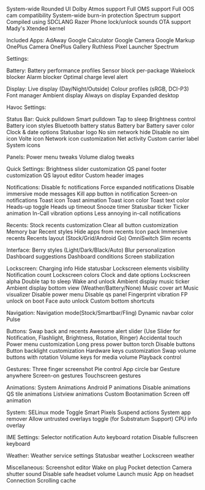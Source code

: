 System-wide Rounded UI
Dolby Atmos support
Full OMS support
Full OOS cam compatibility
System-wide burn-in protection
Spectrum support
Compiled using SDCLANG
Razer Phone lock/unlock sounds
OTA support
Mady's Xtended kernel


Included Apps:
AdAway
Google Calculator
Google Camera
Google Markup
OnePlus Camera
OnePlus Gallery
Ruthless Pixel Launcher
Spectrum


Settings:

Battery:
Battery performance profiles
Sensor block per-package
Wakelock blocker
Alarm blocker
Optimal charge level alert

Display:
Live display (Day/Night/Outside)
Colour profiles (sRGB, DCI-P3)
Font manager
Ambient display
Always on display
Expanded desktop


Havoc Settings:

Status Bar:
Quick pulldown
Smart pulldown
Tap to sleep
Brightness control
Battery icon styles
Bluetooth battery status
Battery bar
Battery saver color
Clock & date options
Statusbar logo
No sim network hide
Disable no sim icon
Volte icon
Network icon customization
Net activity
Custom carrier label
System icons

Panels:
Power menu tweaks
Volume dialog tweaks

Quick Settings:
Brightness slider customization
QS panel footer customization
QS layout editor
Custom header images

Notifications:
Disable fc notifications
Force expanded notifications
Disable immersive mode messages
Kill app button in notification
Screen-on notifications
Toast icon
Toast animation
Toast icon color
Toast text color
Heads-up toggle
Heads up timeout
Snooze timer
Statusbar ticker
Ticker animation
In-Call vibration options
Less annoying in-call notifications

Recents:
Stock recents customization
Clear all button customization
Memory bar
Recent styles
Hide apps from recents
Icon pack
Immersive recents
Recents layout (Stock/Grid/Android Go)
OmniSwitch
Slim recents

Interface:
Berry styles (Light/Dark/Black/Auto)
Blur personalization
Dashboard suggestions
Dashboard conditions
Screen stabilization

Lockscreen:
Charging info
Hide statusbar
Lockscreen elements visibility
Notification count
Lockscreen colors
Clock and date options
Lockscreen alpha
Double tap to sleep
Wake and unlock
Ambient display music ticker
Ambient display bottom view (Weather/Battery/None)
Music cover art
Music visualizer
Disable power menu
Disable qs panel
Fingerprint vibration
FP unlock on boot
Face auto unlock
Custom bottom shortcuts

Navigation:
Navigation mode(Stock/Smartbar/Fling)
Dynamic navbar color
Pulse

Buttons:
Swap back and recents
Awesome alert slider (Use Slider for Notification, Flashlight, Brightness, Rotation, Ringer)
Accidental touch
Power menu customization
Long press power button torch
Disable buttons
Button backlight customization
Hardware keys customization
Swap volume buttons with rotation
Volume keys for media volume
Playback control
  
Gestures:
Three finger screenshot
Pie control
App circle bar
Gesture anywhere
Screen-on gestures
Touchscreen gestures

Animations:
System Animations
Android P animations
Disable animations
QS tile animations
Listview animations
Custom Bootanimation
Screen off animation

System:
SELinux mode Toggle
Smart Pixels
Suspend actions
System app remover
Allow untrusted overlays toggle (for Substratum Support)
CPU info overlay

IME Settings:
Selector notification
Auto keyboard rotation
Disable fullscreen keyboard

Weather:
Weather service settings
Statusbar weather
Lockscreen weather

Miscellaneous:
Screenshot editor
Wake on plug
Pocket detection
Camera shutter sound
Disable safe headset volume
Launch music App on headset Connection
Scrolling cache